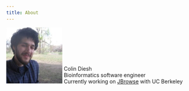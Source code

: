 ```yaml
---
title: About
---
```

<img style="display: inline-block;" src="/static/me.jpg" height=150>
<span style="display:inline-block;">
Colin Diesh<br />
Bioinformatics software engineer<br />
Currently working on <a href="http://jbrowse.org">JBrowse</a> with UC Berkeley
</span>


